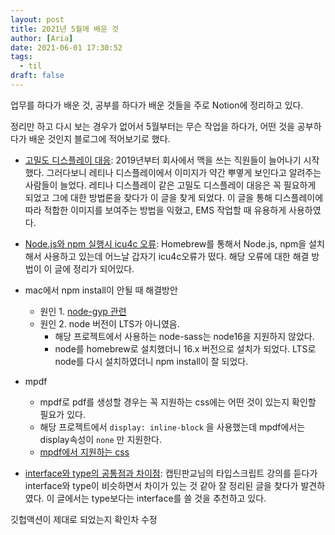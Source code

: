 ```yaml
---
layout: post
title: 2021년 5월에 배운 것
author: [Aria]
date: 2021-06-01 17:30:52
tags: 
  - til
draft: false
---
```


업무를 하다가 배운 것, 공부를 하다가 배운 것들을 주로 Notion에 정리하고 있다.

정리만 하고 다시 보는 경우가 없어서 5월부터는 무슨 작업을 하다가, 어떤 것을 공부하다가 배운 것인지 블로그에 적어보기로 했다.

* [고밀도 디스플레이 대응](https://blog.hanlee.io/2018/high-density-display-and-images/): 2019년부터 회사에서 맥을 쓰는 직원들이 늘어나기 시작했다. 그러다보니 레티나 디스플레이에서 이미지가 약간 뿌옇게 보인다고 알려주는 사람들이 늘었다. 레티나 디스플레이 같은 고밀도 디스플레이 대응은 꼭 필요하게 되었고 그에 대한 방법론을 찾다가 이 글을 찾게 되었다. 이 글을 통해 디스플레이에 따라 적합한 이미지를 보여주는 방법을 익혔고, EMS 작업할 때 유용하게 사용하였다. 

* [Node.js와 npm 실행시 icu4c 오류](https://jolly-sally.tistory.com/16): Homebrew를 통해서 Node.js, npm을 설치해서 사용하고 있는데 어느날 갑자기 icu4c오류가 떴다. 해당 오류에 대한 해결 방법이 이 글에 정리가 되어있다. 

* mac에서 npm install이 안될 때 해결방안
  * 원인 1. [node-gyp 관련](https://jojoldu.tistory.com/566)
  * 원인 2. node 버전이 LTS가 아니였음.
    * 해당 프로젝트에서 사용하는 node-sass는 node16을 지원하지 않았다.
    * node를 homebrew로 설치했더니 16.x 버전으로 설치가 되었다. LTS로 node를 다시 설치하였더니 npm install이 잘 되었다.

* mpdf
  * mpdf로 pdf를 생성할 경우는 꼭 지원하는 css에는 어떤 것이 있는지 확인할 필요가 있다.
  * 해당 프로젝트에서 `display: inline-block` 을 사용했는데 mpdf에서는 display속성이 `none` 만 지원한다.
  * [mpdf에서 지원하는 css](https://mpdf.github.io/css-stylesheets/supported-css.html)

* [interface와 type의 공통점과 차이점](https://yceffort.kr/2021/03/typescript-interface-vs-type): 캡틴판교님의 타입스크립트 강의를 듣다가 interface와 type이 비슷하면서 차이가 있는 것 같아 잘 정리된 글을 찾다가 발견하였다. 이 글에서는 type보다는 interface를 쓸 것을 추천하고 있다. 

깃헙액션이 제대로 되었는지 확인차 수정